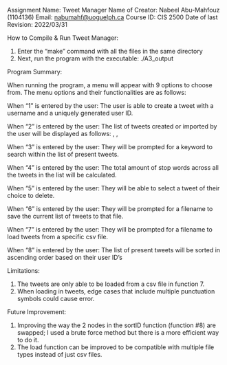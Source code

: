 Assignment Name: Tweet Manager
Name of Creator: Nabeel Abu-Mahfouz (1104136)
Email: nabumahf@uoguelph.ca
Course ID: CIS 2500
Date of last Revision: 2022/03/31



How to Compile & Run Tweet Manager:

1. Enter the “make” command with all the files in the same directory
2. Next, run the program with the executable: ./A3_output




Program Summary:

When running the program, a menu will appear with 9 options to choose from.
The menu options and their functionalities are as follows:

When “1” is entered by the user:
The user is able to create a tweet with a username and a uniquely generated user ID.

When “2” is entered by the user:
The list of tweets created or imported by the user will be displayed as follows: <userID>, <username>, <tweet>

When “3” is entered by the user:
They will be prompted for a keyword to search within the list of present tweets.

When “4” is entered by the user:
The total amount of stop words across all the tweets in the list will be calculated.

When “5” is entered by the user:
They will be able to select a tweet of their choice to delete.

When “6” is entered by the user:
They will be prompted for a filename to save the current list of tweets to that file.

When “7” is entered by the user:
They will be prompted for a filename to load tweets from a specific csv file.

When “8” is entered by the user:
The list of present tweets will be sorted in ascending order based on their user ID’s



Limitations:

1.	The tweets are only able to be loaded from a csv file in function 7.
2.	When loading in tweets, edge cases that include multiple punctuation symbols could cause error. 



Future Improvement:

1.	Improving the way the 2 nodes in the sortID function (function #8) are swapped; I used a brute force method but there is a more efficient way to do it. 
2.	The load function can be improved to be compatible with multiple file types instead of just csv files.

